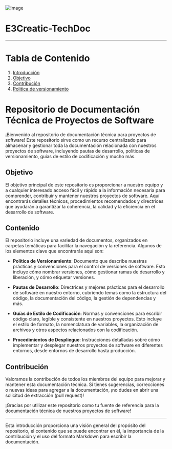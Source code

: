 ![image](https://github.com/crodrigr/E3Creatic-TechDoc/assets/31961588/14bd29f8-9fbd-4ac3-ad60-b6fdfba6887a)



# E3Creatic-TechDoc

---


# Tabla de Contenido

1. [Introducción](#Repositorio-de-Documentación-Técnica-de-Proyectos-de-Software)
2. [Objetivo](#Objetivo)
3. [Contribución](#Contribución)
4. [Politica de versionamiento](Documents/Version/PoliticaVersionamiento.md)
  



# Repositorio de Documentación Técnica de Proyectos de Software

¡Bienvenido al repositorio de documentación técnica para proyectos de software! Este repositorio sirve como un recurso centralizado para almacenar y gestionar toda la documentación relacionada con nuestros proyectos de software, incluyendo pautas de desarrollo, políticas de versionamiento, guías de estilo de codificación y mucho más.

## Objetivo

El objetivo principal de este repositorio es proporcionar a nuestro equipo y a cualquier interesado acceso fácil y rápido a la información necesaria para comprender, contribuir y mantener nuestros proyectos de software. Aquí encontrarás detalles técnicos, procedimientos recomendados y directrices que ayudarán a garantizar la coherencia, la calidad y la eficiencia en el desarrollo de software.

## Contenido

El repositorio incluye una variedad de documentos, organizados en carpetas temáticas para facilitar la navegación y la referencia. Algunos de los elementos clave que encontrarás aquí son:

- **Política de Versionamiento**: Documento que describe nuestras prácticas y convenciones para el control de versiones de software. Esto incluye cómo nombrar versiones, cómo gestionar ramas de desarrollo y liberación, y cómo etiquetar versiones.

- **Pautas de Desarrollo**: Directrices y mejores prácticas para el desarrollo de software en nuestro entorno, cubriendo temas como la estructura del código, la documentación del código, la gestión de dependencias y más.

- **Guías de Estilo de Codificación**: Normas y convenciones para escribir código claro, legible y consistente en nuestros proyectos. Esto incluye el estilo de formato, la nomenclatura de variables, la organización de archivos y otros aspectos relacionados con la codificación.

- **Procedimientos de Despliegue**: Instrucciones detalladas sobre cómo implementar y desplegar nuestros proyectos de software en diferentes entornos, desde entornos de desarrollo hasta producción.

## Contribución

Valoramos la contribución de todos los miembros del equipo para mejorar y mantener esta documentación técnica. Si tienes sugerencias, correcciones o nuevas ideas para agregar a la documentación, ¡no dudes en abrir una solicitud de extracción (pull request)!



¡Gracias por utilizar este repositorio como tu fuente de referencia para la documentación técnica de nuestros proyectos de software!

---

Esta introducción proporciona una visión general del propósito del repositorio, el contenido que se puede encontrar en él, la importancia de la contribución y el uso del formato Markdown para escribir la documentación.

